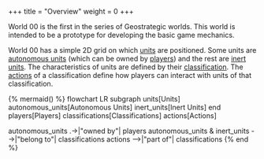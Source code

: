 +++
title = "Overview"
weight = 0
+++

World 00 is the first in the series of Geostrategic worlds. This world is
intended to be a prototype for developing the basic game mechanics.

World 00 has a simple 2D grid on which [units](@/units.md) are positioned. Some
units are [autonomous units](@/units.md#autonomous-units) (which can be owned by
[players](@/players.md)) and the rest are [inert units](@/units.md#inert-units).
The characteristics of units are defined by their
[classification](@/classifications.md). The [actions](@/actions.md) of a
classification define how players can interact with units of that
classification.

<!-- prettier-ignore-start -->
{% mermaid() %}
flowchart LR
  subgraph units[Units]
    autonomous_units[Autonomous Units]
    inert_units[Inert Units]
  end
  players[Players]
  classifications[Classifications]
  actions[Actions]
  
  autonomous_units .->|"owned by"| players
  autonomous_units & inert_units -->|"belong to"| classifications
  actions -->|"part of"| classifications
{% end %}
<!-- prettier-ignore-end -->
